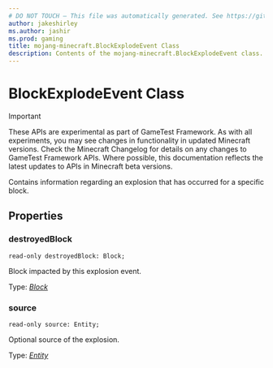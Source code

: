 ```yaml
---
# DO NOT TOUCH — This file was automatically generated. See https://github.com/Mojang/MinecraftScriptingApiDocsGenerator to modify descriptions, examples, etc.
author: jakeshirley
ms.author: jashir
ms.prod: gaming
title: mojang-minecraft.BlockExplodeEvent Class
description: Contents of the mojang-minecraft.BlockExplodeEvent class.
---
```

# BlockExplodeEvent Class
>[!IMPORTANT]
>These APIs are experimental as part of GameTest Framework. As with all experiments, you may see changes in functionality in updated Minecraft versions. Check the Minecraft Changelog for details on any changes to GameTest Framework APIs. Where possible, this documentation reflects the latest updates to APIs in Minecraft beta versions.

Contains information regarding an explosion that has occurred for a specific block.

## Properties
### **destroyedBlock**
`read-only destroyedBlock: Block;`

Block impacted by this explosion event.

Type: [*Block*](Block.md)


### **source**
`read-only source: Entity;`

Optional source of the explosion.

Type: [*Entity*](Entity.md)




